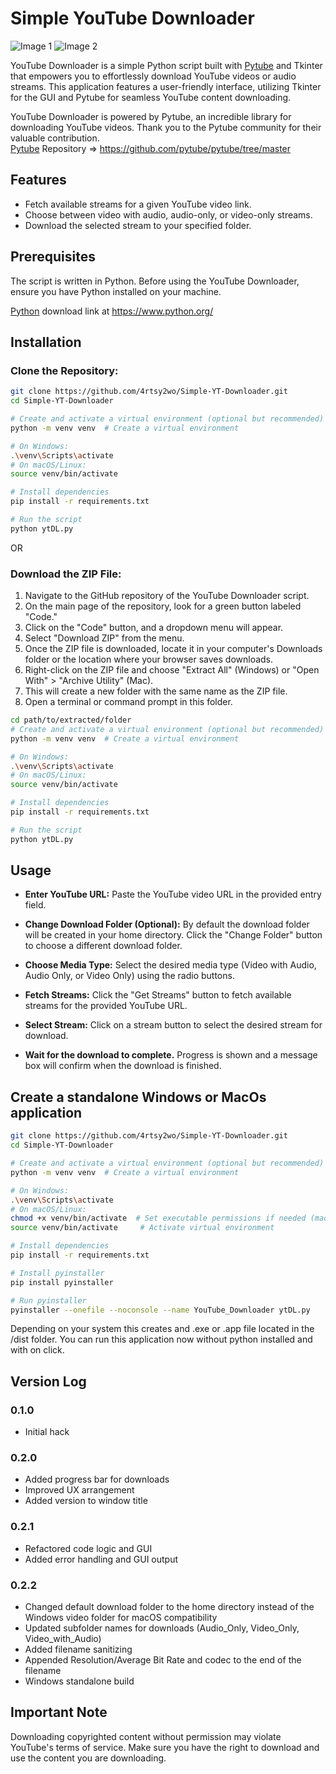 # Simple YouTube Downloader

![Image 1](img/beforeFetch.png)
![Image 2](img/videoFetch.png)

YouTube Downloader is a simple Python script built with [Pytube](https://github.com/pytube/pytube/tree/master) and Tkinter that empowers you to effortlessly download YouTube videos or audio streams. This application features a user-friendly interface, utilizing Tkinter for the GUI and Pytube for seamless YouTube content downloading.

YouTube Downloader is powered by Pytube, an incredible library for downloading YouTube videos.
Thank you to the Pytube community for their valuable contribution.  
[Pytube](https://github.com/pytube/pytube/tree/master) Repository => https://github.com/pytube/pytube/tree/master

## Features

- Fetch available streams for a given YouTube video link.
- Choose between video with audio, audio-only, or video-only streams.
- Download the selected stream to your specified folder.

## Prerequisites

The script is written in Python. Before using the YouTube Downloader, ensure you have Python installed on your machine.

[Python](https://www.python.org/) download link at https://www.python.org/

## Installation

### Clone the Repository:

```bash
git clone https://github.com/4rtsy2wo/Simple-YT-Downloader.git
cd Simple-YT-Downloader

# Create and activate a virtual environment (optional but recommended)
python -m venv venv  # Create a virtual environment

# On Windows:
.\venv\Scripts\activate
# On macOS/Linux:
source venv/bin/activate

# Install dependencies
pip install -r requirements.txt

# Run the script
python ytDL.py
```

OR

### Download the ZIP File:

1. Navigate to the GitHub repository of the YouTube Downloader script.
2. On the main page of the repository, look for a green button labeled "Code."
3. Click on the "Code" button, and a dropdown menu will appear.
4. Select "Download ZIP" from the menu.
5. Once the ZIP file is downloaded, locate it in your computer's Downloads folder or the location where your browser saves downloads.
6. Right-click on the ZIP file and choose "Extract All" (Windows) or "Open With" > "Archive Utility" (Mac).
7. This will create a new folder with the same name as the ZIP file.
8. Open a terminal or command prompt in this folder.

```bash
cd path/to/extracted/folder
# Create and activate a virtual environment (optional but recommended)
python -m venv venv  # Create a virtual environment

# On Windows:
.\venv\Scripts\activate
# On macOS/Linux:
source venv/bin/activate

# Install dependencies
pip install -r requirements.txt

# Run the script
python ytDL.py
```

## Usage

- **Enter YouTube URL:**
  Paste the YouTube video URL in the provided entry field.

- **Change Download Folder (Optional):**
  By default the download folder will be created in your home directory.
  Click the "Change Folder" button to choose a different download folder.

- **Choose Media Type:**
  Select the desired media type (Video with Audio, Audio Only, or Video Only) using the radio buttons.

- **Fetch Streams:**
  Click the "Get Streams" button to fetch available streams for the provided YouTube URL.

- **Select Stream:**
  Click on a stream button to select the desired stream for download.

- **Wait for the download to complete.**
  Progress is shown and a message box will confirm when the download is finished.

## Create a standalone Windows or MacOs application

```bash
git clone https://github.com/4rtsy2wo/Simple-YT-Downloader.git
cd Simple-YT-Downloader

# Create and activate a virtual environment (optional but recommended)
python -m venv venv  # Create a virtual environment

# On Windows:
.\venv\Scripts\activate
# On macOS/Linux:
chmod +x venv/bin/activate  # Set executable permissions if needed (macOS/Linux)
source venv/bin/activate     # Activate virtual environment

# Install dependencies
pip install -r requirements.txt

# Install pyinstaller
pip install pyinstaller

# Run pyinstaller
pyinstaller --onefile --noconsole --name YouTube_Downloader ytDL.py

```

Depending on your system this creates and .exe or .app file located in the /dist folder.
You can run this application now without python installed and with on click.

## Version Log

### 0.1.0

- Initial hack

### 0.2.0

- Added progress bar for downloads
- Improved UX arrangement
- Added version to window title

### 0.2.1

- Refactored code logic and GUI
- Added error handling and GUI output

### 0.2.2

- Changed default download folder to the home directory instead of the Windows video folder for macOS compatibility
- Updated subfolder names for downloads (Audio_Only, Video_Only, Video_with_Audio)
- Added filename sanitizing
- Appended Resolution/Average Bit Rate and codec to the end of the filename
- Windows standalone build

## Important Note

Downloading copyrighted content without permission may violate YouTube's terms of service. Make sure you have the right to download and use the content you are downloading.
